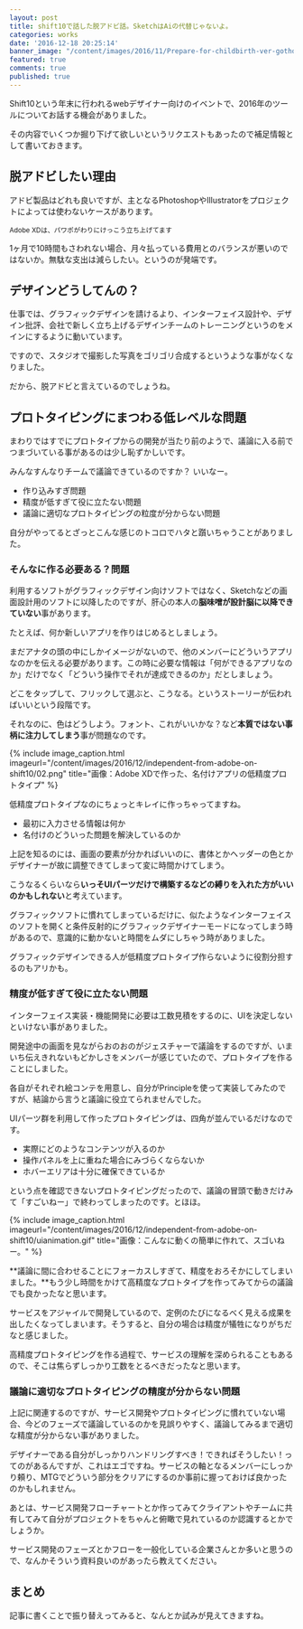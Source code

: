 ```yaml
---
layout: post
title: shift10で話した脱アドビ話。SketchはAiの代替じゃないよ。
categories: works
date: '2016-12-18 20:25:14'
banner_image: "/content/images/2016/11/Prepare-for-childbirth-ver-gothome/banner.jpg"
featured: true
comments: true
published: true
---
```




<!--more-->

Shift10という年末に行われるwebデザイナー向けのイベントで、2016年のツールについてお話する機会がありました。

その内容でいくつか掘り下げて欲しいというリクエストもあったので補足情報として書いておきます。

## 脱アドビしたい理由

アドビ製品はどれも良いですが、主となるPhotoshopやIllustratorをプロジェクトによっては使わないケースがあります。

<small>Adobe XDは、パワポがわりにけっこう立ち上げてます</small>

1ヶ月で10時間もさわれない場合、月々払っている費用とのバランスが悪いのではないか。無駄な支出は減らしたい。というのが発端です。

## デザインどうしてんの？

仕事では、グラフィックデザインを請けるより、インターフェイス設計や、デザイン批評、会社で新しく立ち上げるデザインチームのトレーニングというのをメインにするように動いています。

ですので、スタジオで撮影した写真をゴリゴリ合成するというような事がなくなりました。

だから、脱アドビと言えているのでしょうね。

## プロトタイピングにまつわる低レベルな問題

まわりではすでにプロトタイプからの開発が当たり前のようで、議論に入る前でつまづいている事があるのは少し恥ずかしいです。

みんなすんなりチームで議論できているのですか？ いいなー。

* 作り込みすぎ問題
* 精度が低すぎて役に立たない問題
* 議論に適切なプロトタイピングの粒度が分からない問題

自分がやってるとざっとこんな感じのトコロでハタと躓いちゃうことがありました。

### そんなに作る必要ある？問題

利用するソフトがグラフィックデザイン向けソフトではなく、Sketchなどの画面設計用のソフトに以降したのですが、肝心の本人の**脳味噌が設計脳に以降できていない**事があります。

たとえば、何か新しいアプリを作りはじめるとしましょう。

まだアナタの頭の中にしかイメージがないので、他のメンバーにどういうアプリなのかを伝える必要があります。この時に必要な情報は「何ができるアプリなのか」だけでなく「どういう操作でそれが達成できるのか」だとしましょう。

どこをタップして、フリックして選ぶと、こうなる。というストーリーが伝わればいいという段階です。

それなのに、色はどうしよう。フォント、これがいいかな？など**本質ではない事柄に注力してしまう**事が問題なのです。

{% include image_caption.html imageurl="/content/images/2016/12/independent-from-adobe-on-shift10/02.png" title="画像：Adobe XDで作った、名付けアプリの低精度プロトタイプ" %}

低精度プロトタイプなのにちょっとキレイに作っちゃってますね。

* 最初に入力させる情報は何か
* 名付けのどういった問題を解決しているのか

上記を知るのには、画面の要素が分かればいいのに、書体とかヘッダーの色とかデザイナーが故に調整できてしまって変に時間かけてしまう。

こうなるくらいなら**いっそUIパーツだけで構築するなどの縛りを入れた方がいいのかもしれない**と考えています。

グラフィックソフトに慣れてしまっているだけに、似たようなインターフェイスのソフトを開くと条件反射的にグラフィックデザイナーモードになってしまう時があるので、意識的に動かないと時間をムダにしちゃう時がありました。

グラフィックデザインできる人が低精度プロトタイプ作らないように役割分担するのもアリかも。

### 精度が低すぎて役に立たない問題

インターフェイス実装・機能開発に必要は工数見積をするのに、UIを決定しないといけない事がありました。

開発途中の画面を見ながらおのおのがジェスチャーで議論をするのですが、いまいち伝えきれないもどかしさをメンバーが感じていたので、プロトタイプを作ることにしました。

各自がそれぞれ絵コンテを用意し、自分がPrincipleを使って実装してみたのですが、結論から言うと議論に役立てられませんでした。

UIパーツ群を利用して作ったプロトタイピングは、四角が並んでいるだけなのです。

* 実際にどのようなコンテンツが入るのか
* 操作パネルを上に重ねた場合にみづらくならないか
* ホバーエリアは十分に確保できているか

という点を確認できないプロトタイピングだったので、議論の冒頭で動きだけみて「すごいねー」で終わってしまったのです。とほほ。

{% include image_caption.html imageurl="/content/images/2016/12/independent-from-adobe-on-shift10/uianimation.gif" title="画像：こんなに動くの簡単に作れて、スゴいねー。" %}

**議論に間に合わせることにフォーカスしすぎて、精度をおろそかにしてしまいました。**もう少し時間をかけて高精度なプロトタイプを作ってみてからの議論でも良かったなと思います。

サービスをアジャイルで開発しているので、定例のたびになるべく見える成果を出したくなってしまいます。そうすると、自分の場合は精度が犠牲になりがちだなと感じました。

高精度プロトタイピングを作る過程で、サービスの理解を深められることもあるので、そこは焦らずしっかり工数をとるべきだったなと思います。

### 議論に適切なプロトタイピングの精度が分からない問題

上記に関連するのですが、サービス開発やプロトタイピングに慣れていない場合、今どのフェーズで議論しているのかを見誤りやすく、議論してみるまで適切な精度が分からない事がありました。

デザイナーである自分がしっかりハンドリングすべき！できればそうしたい！ってのがあるんですが、これはエゴですね。サービスの軸となるメンバーにしっかり頼り、MTGでどういう部分をクリアにするのか事前に握っておけば良かったのかもしれません。

あとは、サービス開発フローチャートとか作ってみてクライアントやチームに共有してみて自分がプロジェクトをちゃんと俯瞰で見れているのか認識するとかでしょうか。

サービス開発のフェーズとかフローを一般化している企業さんとか多いと思うので、なんかそういう資料良いのがあったら教えてください。

## まとめ

記事に書くことで振り替えってみると、なんとか試みが見えてきますね。
